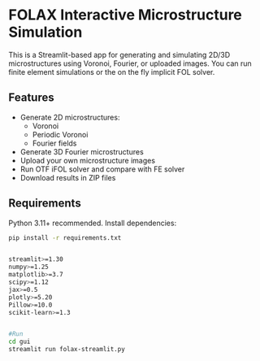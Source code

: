 # FOLAX Interactive Microstructure Simulation

This is a Streamlit-based app for generating and simulating 2D/3D microstructures using Voronoi, Fourier, or uploaded images. You can run finite element simulations or the on the fly implicit FOL solver.

## Features

- Generate 2D microstructures:
  - Voronoi
  - Periodic Voronoi
  - Fourier fields
- Generate 3D Fourier microstructures
- Upload your own microstructure images
- Run OTF iFOL solver and compare with FE solver
- Download results in ZIP files

## Requirements

Python 3.11+ recommended. Install dependencies:

```bash
pip install -r requirements.txt


streamlit>=1.30
numpy>=1.25
matplotlib>=3.7
scipy>=1.12
jax>=0.5
plotly>=5.20
Pillow>=10.0
scikit-learn>=1.3


#Run
cd gui
streamlit run folax-streamlit.py
